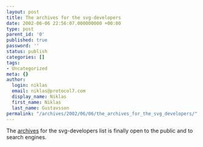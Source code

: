 ```yaml
---
layout: post
title: The archives for the svg-developers
date: 2002-06-06 22:56:07.000000000 +00:00
type: post
parent_id: '0'
published: true
password: ''
status: publish
categories: []
tags:
- Uncategorized
meta: {}
author:
  login: niklas
  email: niklas@protocol7.com
  display_name: Niklas
  first_name: Niklas
  last_name: Gustavsson
permalink: "/archives/2002/06/06/the_archives_for_the_svg_developers/"
---
```

The [archives](http://groups.yahoo.com/group/svg-developers/) for the svg-developers list is finally open to the public and to search engines.

